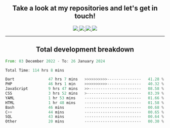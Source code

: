 <h2 align="center">
  Take a look at my repositories and let's get in touch!
</h2>
<p align="center">
  <a href="https://www.instagram.com/rayhanarkan?igsh=MXM3dHhmMTZ3ZWVsaA==">
    <img src="https://img.icons8.com/material-outlined/30/689d6a/instagram.png"/>
  </a>
  <a href="https://www.linkedin.com/in/rayhanarkan/">
    <img src="https://img.icons8.com/material-outlined/30/689d6a/linkedin.png"/>
  </a>
  <a href="">
    <img src="https://img.icons8.com/material-outlined/30/689d6a/geography.png"/>
  </a>
  <a href="mailto:rayhanarkan30@gmail.com">
    <img src="https://img.icons8.com/material-outlined/30/689d6a/email.png"/>
  </a>
</p>

---

<h2 align="center">Total development breakdown</h2>

<p align="center">
<!--START_SECTION:waka-->

```rust
From: 03 December 2022 - To: 26 January 2024

Total Time: 114 hrs 8 mins

Dart               47 hrs 7 mins   >>>>>>>>>>---------------   41.28 %
PHP                46 hrs 1 min    >>>>>>>>>>---------------   40.32 %
JavaScript         9 hrs 47 mins   >>-----------------------   08.58 %
CSS                3 hrs 52 mins   >------------------------   03.39 %
YAML               1 hr 53 mins    -------------------------   01.66 %
HTML               1 hr 48 mins    -------------------------   01.58 %
Bash               46 mins         -------------------------   00.68 %
C++                44 mins         -------------------------   00.65 %
SQL                43 mins         -------------------------   00.64 %
Other              20 mins         -------------------------   00.30 %
```

<!--END_SECTION:waka-->
</p>
